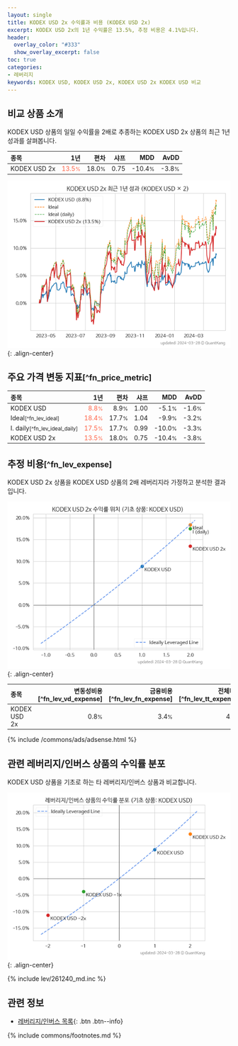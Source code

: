 ```yaml
---
layout: single
title: KODEX USD 2x 수익률과 비용 (KODEX USD 2x)
excerpt: KODEX USD 2x의 1년 수익률은 13.5%, 추정 비용은 4.1%입니다.
header:
  overlay_color: "#333"
  show_overlay_excerpt: false
toc: true
categories:
- 레버리지
keywords: KODEX USD, KODEX USD 2x, KODEX USD 2x KODEX USD 비교
---
```


## 비교 상품 소개


KODEX USD 상품의 일일 수익률을 2배로 추종하는 KODEX USD 2x 상품의 최근 1년 성과를 살펴봅니다.





| **종목** | **1년** | **편차** | **샤프** | **MDD** | **AvDD** |
| :------------ | ------: | -----------: | -------: | ------: | -------: |
| KODEX USD 2x | <span style="color: tomato">13.5<small>%</small></span> | 18.0<small>%</small> | 0.75 | -10.4<small>%</small> | -3.8<small>%</small> |

<!-- more -->


![KODEX USD 2x](/lev/images/261250.png){: .align-center}


## 주요 가격 변동 지표<small>[^fn_price_metric]</small>


| **종목** | **1년** | **편차** | **샤프** | **MDD** | **AvDD** |
| :------------ | ------: | -----------: | -------: | ------: | -------: |
| KODEX USD | <span style="color: tomato">8.8<small>%</small></span> | 8.9<small>%</small> | 1.00 | -5.1<small>%</small> | -1.6<small>%</small> |
| Ideal<small>[^fn_lev_ideal]</small> | <span style="color: tomato">18.4<small>%</small></span> | 17.7<small>%</small> | 1.04 | -9.9<small>%</small> | -3.2<small>%</small> |
| I. daily<small>[^fn_lev_ideal_daily]</small> | <span style="color: tomato">17.5<small>%</small></span> | 17.7<small>%</small> | 0.99 | -10.0<small>%</small> | -3.3<small>%</small> |
| KODEX USD 2x | <span style="color: tomato">13.5<small>%</small></span> | 18.0<small>%</small> | 0.75 | -10.4<small>%</small> | -3.8<small>%</small> |


## 추정 비용<small>[^fn_lev_expense]</small><a id="expense"></a>

KODEX USD 2x 상품을 KODEX USD 상품의 2배 레버리지라 가정하고 분석한 결과입니다.

![KODEX USD 2x](/lev/images/261250_ideal.png){: .align-center}

| **종목** | **변동성비용**[^fn_lev_vd_expense] | **금융비용**[^fn_lev_fn_expense] | **전체비용**[^fn_lev_tt_expense] |
| :------------ | ------: | -----------: | -------: |
| KODEX USD 2x | 0.8<small>%</small> | 3.4<small>%</small> | 4.1<small>%</small> |

{% include /commons/ads/adsense.html %}



## 관련 레버리지/인버스 상품의 수익률 분포

KODEX USD 상품을 기초로 하는 타 레버리지/인버스 상품과 비교합니다.

![KODEX USD](/lev/images/261240_ideal.png){: .align-center}

{% include lev/261240_md.inc %}


## 관련 정보

- [레버리지/인버스 목록](/lev/){: .btn .btn--info}

{% include commons/footnotes.md %}